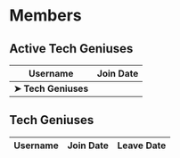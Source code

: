 # Members

## Active Tech Geniuses

|**Username**|**Join Date**|
|------------|-------------|
|**➤ Tech Geniuses**||

## Tech Geniuses

|**Username**|**Join Date**|**Leave Date**|
|------------|-------------|--------------|